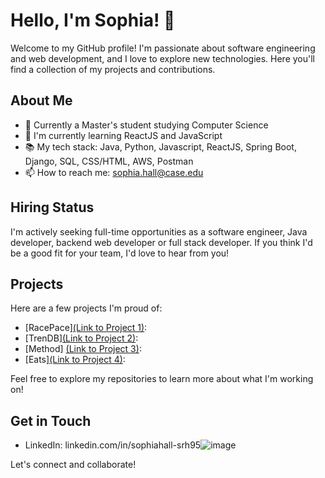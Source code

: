 # Hello, I'm Sophia! 👋

Welcome to my GitHub profile! I'm passionate about software engineering and web development, and I love to explore new technologies. Here you'll find a collection of my projects and contributions.

## About Me

- 💼 Currently a Master's student studying Computer Science
- 🌱 I'm currently learning ReactJS and JavaScript
- 📚 My tech stack: Java, Python, Javascript, ReactJS, Spring Boot, Django, SQL, CSS/HTML, AWS, Postman
- 📫 How to reach me: sophia.hall@case.edu

## Hiring Status

I'm actively seeking full-time opportunities as a software engineer, Java developer, backend web developer or full stack developer. If you think I'd be a good fit for your team, I'd love to hear from you!

## Projects

Here are a few projects I'm proud of:

- [RacePace][(Link to Project 1)](https://github.com/srh95/RacePace): 
- [TrenDB][(Link to Project 2)](https://github.com/srh95/TrenDB):
- [Method] [(Link to Project 3)](https://github.com/srh95/CSDS-395-Senior-Project):
- [Eats][(Link to Project 4)](https://github.com/srh95/CSDS-393-Project-): 

Feel free to explore my repositories to learn more about what I'm working on!

## Get in Touch

- LinkedIn: linkedin.com/in/sophiahall-srh95![image](https://github.com/srh95/srh95/assets/72227777/6264ff80-fdcf-490d-87f4-a87a7ca911c4)

Let's connect and collaborate!
